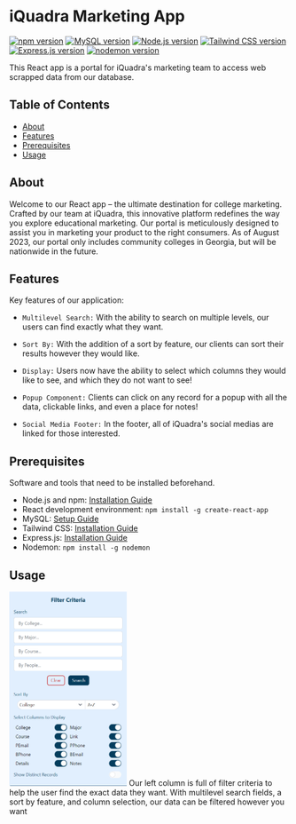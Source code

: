 # iQuadra Marketing App

[![npm version](https://img.shields.io/npm/v/react.svg?style=flat)](https://www.npmjs.com/package/react)
[![MySQL version](https://img.shields.io/badge/MySQL-v2.18.1-blue)](https://www.mysql.com/)
[![Node.js version](https://img.shields.io/badge/Node.js-v18.16.0-blue)](https://nodejs.org/)
[![Tailwind CSS version](https://img.shields.io/badge/Tailwind%20CSS-v3.3.3-blue)](https://tailwindcss.com/)
[![Express.js version](https://img.shields.io/badge/Express.js-v4.18.2-blue)](https://expressjs.com/)
[![nodemon version](https://img.shields.io/badge/nodemon-v3.0.1-blue)](https://nodemon.io/)




This React app is a portal for iQuadra's marketing team to access web scrapped data from our database.

## Table of Contents

- [About](#about)
- [Features](#features)
- [Prerequisites](#prerequisites)
- [Usage](#usage)

## About

Welcome to our React app – the ultimate destination for college marketing. Crafted by our team at iQuadra, this innovative platform redefines the way you explore educational marketing. Our portal is meticulously designed to assist you in marketing your product to the right consumers. As of August 2023, our portal only includes community colleges in Georgia, but will be nationwide in the future.

## Features

Key features of our application:

- ```Multilevel Search:``` With the ability to search on multiple levels, our users can find exactly what they want.
  
- ```Sort By:``` With the addition of a sort by feature, our clients can sort their results however they would like.
- ```Display:``` Users now have the ability to select which columns they would like to see, and which they do not want to see!
- ```Popup Component:``` Clients can click on any record for a popup with all the data, clickable links, and even a place for notes!
- ```Social Media Footer:``` In the footer, all of iQuadra's social medias are linked for those interested.

## Prerequisites

Software and tools that need to be installed beforehand.

- Node.js and npm: [Installation Guide](https://nodejs.org/)
- React development environment: `npm install -g create-react-app`
- MySQL: [Setup Guide](https://www.educative.io/answers/how-to-implement-a-server-for-reactjs-and-mysql-application)
- Tailwind CSS: [Installation Guide](https://tailwindcss.com/docs/guides/create-react-app)
- Express.js: [Installation Guide](https://expressjs.com/en/starter/installing.html)
- Nodemon: `npm install -g nodemon`


## Usage

<img src="https://github.com/thompsontr18/iQuadra-React-App/blob/main/client/public/leftColumn.png" alt="leftColumn" width="212" height="350">
Our left column is full of filter criteria to help the user find the exact data they want. With multilevel search fields, a sort by feature, and column selection, our data can be filtered however you want 

